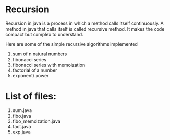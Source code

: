# Recursion
Recursion in java is a process in which a method calls itself continuously. A method in java that calls itself is called recursive method.
It makes the code compact but complex to understand.


Here are some of the simple recursive algorithms implemented
1. sum of n natural numbers
2. fibonacci series
3. fibonacci series with memoization
4. factorial of a number
5. exponent/ power

# List of files:
1. sum.java
2. fibo.java
3. fibo_memoization.java
4. fact.java
5. exp.java
